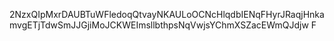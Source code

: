2NzxQIpMxrDAUBTuWFledoqQtvayNKAULoOCNcHlqdbIENqFHyrJRaqjHnkamvgETjTdwSmJJGjiMoJCKWEImsllbthpsNqVwjsYChmXSZacEWmQJdjw
F
